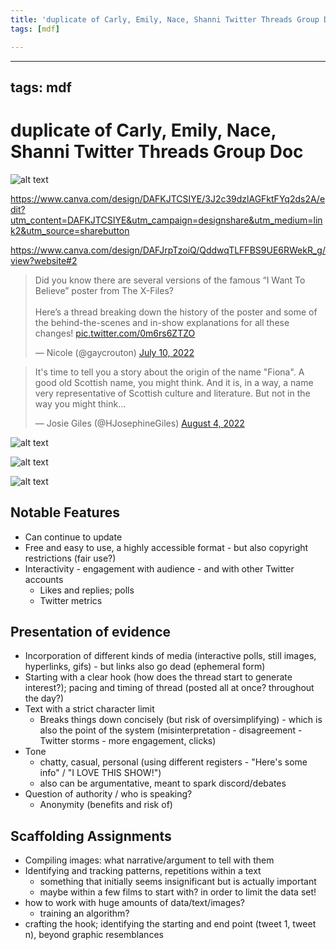 ```yaml
---
title: 'duplicate of Carly, Emily, Nace, Shanni Twitter Threads Group Doc'
tags: [mdf]

---
```


---
tags: mdf
---

# duplicate of Carly, Emily, Nace, Shanni Twitter Threads Group Doc

![alt text](https://files.slack.com/files-pri/T0HTW3H0V-F03UKN014KT/screen_shot_2022-08-18_at_10.51.27_am.png?pub_secret=4c7e56d1db)

https://www.canva.com/design/DAFKJTCSIYE/3J2c39dzlAGFktFYq2ds2A/edit?utm_content=DAFKJTCSIYE&utm_campaign=designshare&utm_medium=link2&utm_source=sharebutton

https://www.canva.com/design/DAFJrpTzoiQ/QddwqTLFFBS9UE6RWekR_g/view?website#2

<blockquote class="twitter-tweet"><p lang="en" dir="ltr">Did you know there are several versions of the famous “I Want To Believe” poster from The X-Files?<br><br>Here’s a thread breaking down the history of the poster and some of the behind-the-scenes and in-show explanations for all these changes! <a href="https://t.co/0m6rs6ZTZO">pic.twitter.com/0m6rs6ZTZO</a></p>&mdash; Nicole (@gaycrouton) <a href="https://twitter.com/gaycrouton/status/1545987032882757632?ref_src=twsrc%5Etfw">July 10, 2022</a></blockquote> <script async src="https://platform.twitter.com/widgets.js" charset="utf-8"></script>

<blockquote class="twitter-tweet"><p lang="en" dir="ltr">It&#39;s time to tell you a story about the origin of the name &quot;Fiona&quot;. A good old Scottish name, you might think. And it is, in a way, a name very representative of Scottish culture and literature. But not in the way you might think...</p>&mdash; Josie Giles (@HJosephineGiles) <a href="https://twitter.com/HJosephineGiles/status/1555216419721297922?ref_src=twsrc%5Etfw">August 4, 2022</a></blockquote> <script async src="https://platform.twitter.com/widgets.js" charset="utf-8"></script>

![alt text](https://files.slack.com/files-pri/T0HTW3H0V-F03TSLXCJ6B/screen_shot_2022-08-18_at_11.14.19_am.png?pub_secret=dc59bc6ecd)

![alt text](https://files.slack.com/files-pri/T0HTW3H0V-F03TSHDRTK9/screen_shot_2022-08-18_at_10.57.43_am.png?pub_secret=ee6a37f21b)


![alt text](https://files.slack.com/files-pri/T0HTW3H0V-F03U9JY8RE0/screen_shot_2022-08-18_at_11.00.29_am.png?pub_secret=f52a898d91)
##
## Notable Features
* Can continue to update
* Free and easy to use, a highly accessible format - but also copyright restrictions (fair use?)
* Interactivity - engagement with audience - and with other Twitter accounts
    * Likes and replies; polls
    * Twitter metrics



## Presentation of evidence
* Incorporation of different kinds of media (interactive polls, still images, hyperlinks, gifs) - but links also go dead (ephemeral form)
* Starting with a clear hook (how does the thread start to generate interest?); pacing and timing of thread (posted all at once? throughout the day?)
* Text with a strict character limit
    * Breaks things down concisely (but risk of oversimplifying) - which is also the point of the system (misinterpretation - disagreement - Twitter storms - more engagement, clicks)
* Tone 
    * chatty, casual, personal (using different registers - "Here's some info" / "I LOVE THIS SHOW!")
    * also can be argumentative, meant to spark discord/debates
* Question of authority / who is speaking?
    * Anonymity (benefits and risk of)

## Scaffolding Assignments

* Compiling images: what narrative/argument to tell with them
* Identifying and tracking patterns, repetitions within a text
    * something that initially seems insignificant but is actually important
    * maybe within a few films to start with? in order to limit the data set! 
* how to work with huge amounts of data/text/images?
    * training an algorithm?
* crafting the hook; identifying the starting and end point (tweet 1, tweet n), beyond graphic resemblances